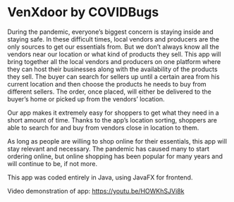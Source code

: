 # VenXdoor by COVIDBugs 

During the pandemic, everyone’s biggest concern is staying inside and staying safe. In these difficult times, local vendors and producers are the only sources to get our essentials from. But we don’t always know all the vendors near our location or what kind of products they sell. This app will bring together all the local vendors and producers on one platform where they can host their businesses along with the availability of the products they sell. The buyer can search for sellers up until a certain area from his current location and then choose the products he needs to buy from different sellers. The order, once placed, will either be delivered to the buyer’s home or picked up from the vendors’ location. 

Our app makes it extremely easy for shoppers to get what they need in a short amount of time. Thanks to the app’s location sorting, shoppers are able to search for and buy from vendors close in location to them.

As long as people are willing to shop online for their essentials, this app will stay relevant and necessary. The pandemic has caused many to start ordering online, but online shopping has been popular for many years and will continue to be, if not more. 

This app was coded entirely in Java, using JavaFX for frontend. 

Video demonstration of app: https://youtu.be/HOWKhSJVi8k
